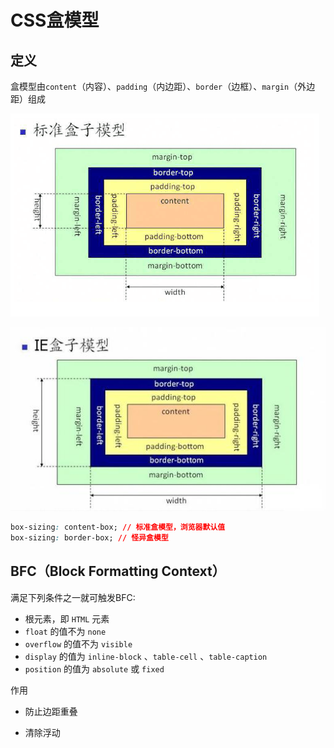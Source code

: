 # CSS盒模型

## 定义

盒模型由`content`（内容）、`padding`（内边距）、`border`（边框）、`margin`（外边距）组成

![标准盒模型](images/box-standard.jpg)

![IE盒模型](images/box-ie.jpg)



```css
box-sizing: content-box; // 标准盒模型，浏览器默认值
box-sizing: border-box; // 怪异盒模型
```



## BFC（Block Formatting Context）



满足下列条件之一就可触发BFC: 

- 根元素，即 `HTML` 元素
- `float` 的值不为 `none`
- `overflow` 的值不为 `visible`
- `display` 的值为 `inline-block` 、`table-cell` 、`table-caption`
- `position` 的值为 `absolute` 或 `fixed`



作用
- 防止边距重叠

- 清除浮动